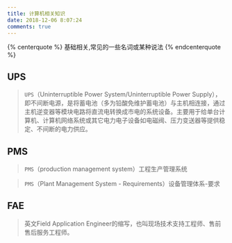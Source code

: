 ```yaml
---
title: 计算机相关知识
date: 2018-12-06 8:07:24
comments: true
---
```


{% centerquote %} 基础相关,常见的一些名词或某种说法 {% endcenterquote %}


## UPS

>`UPS`（Uninterruptible Power System/Uninterruptible Power Supply），即不间断电源，是将蓄电池（多为铅酸免维护蓄电池）与主机相连接，通过主机逆变器等模块电路将直流电转换成市电的系统设备。主要用于给单台计算机、计算机网络系统或其它电力电子设备如电磁阀、压力变送器等提供稳定、不间断的电力供应。


## PMS

> `PMS`（production management system）工程生产管理系统

> `PMS`（Plant Management System - Requirements）设备管理体系-要求


## FAE

> 英文Field Application Engineer的缩写，也叫现场技术支持工程师、售前售后服务工程师。

